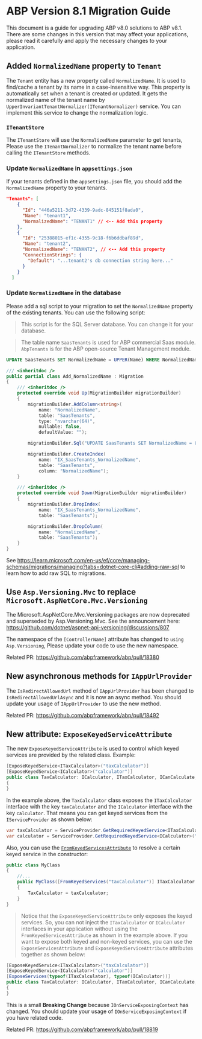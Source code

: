 # ABP Version 8.1 Migration Guide

This document is a guide for upgrading ABP v8.0 solutions to ABP v8.1. There are some changes in this version that may affect your applications, please read it carefully and apply the necessary changes to your application.

## Added `NormalizedName` property to `Tenant`

The `Tenant` entity has a new property called `NormalizedName`. It is used to find/cache a tenant by its name in a case-insensitive way.
This property is automatically set when a tenant is created or updated. It gets the normalized name of the tenant name by `UpperInvariantTenantNormalizer(ITenantNormalizer)` service. You can implement this service to change the normalization logic.

### `ITenantStore` 

The `ITenantStore` will use the `NormalizedName` parameter to get tenants, Please use the `ITenantNormalizer` to normalize the tenant name before calling the `ITenantStore` methods.

### Update `NormalizedName` in `appsettings.json`

If your tenants defined in the `appsettings.json` file, you should add the `NormalizedName` property to your tenants.

````json
"Tenants": [
    {
      "Id": "446a5211-3d72-4339-9adc-845151f8ada0",
      "Name": "tenant1",
      "NormalizedName": "TENANT1" // <-- Add this property
    },
    {
      "Id": "25388015-ef1c-4355-9c18-f6b6ddbaf89d",
      "Name": "tenant2",
      "NormalizedName": "TENANT2", // <-- Add this property
      "ConnectionStrings": {
        "Default": "...tenant2's db connection string here..."
      }
    }
  ]
````

### Update `NormalizedName` in the database

Please add a sql script to your migration to set the `NormalizedName` property of the existing tenants. You can use the following script:

> This script is for the SQL Server database. You can change it for your database.

> The table name `SaasTenants` is used for ABP commercial Saas module. `AbpTenants` is for the ABP open-source Tenant Management module. 

```sql
UPDATE SaasTenants SET NormalizedName = UPPER(Name) WHERE NormalizedName IS NULL OR NormalizedName = ''
```

```csharp
/// <inheritdoc />
public partial class Add_NormalizedName : Migration
{
    /// <inheritdoc />
    protected override void Up(MigrationBuilder migrationBuilder)
    {
        migrationBuilder.AddColumn<string>(
            name: "NormalizedName",
            table: "SaasTenants",
            type: "nvarchar(64)",
            nullable: false,
            defaultValue: "");

        migrationBuilder.Sql("UPDATE SaasTenants SET NormalizedName = UPPER(Name) WHERE NormalizedName IS NULL OR NormalizedName = ''");

        migrationBuilder.CreateIndex(
            name: "IX_SaasTenants_NormalizedName",
            table: "SaasTenants",
            column: "NormalizedName");
    }

    /// <inheritdoc />
    protected override void Down(MigrationBuilder migrationBuilder)
    {
        migrationBuilder.DropIndex(
            name: "IX_SaasTenants_NormalizedName",
            table: "SaasTenants");

        migrationBuilder.DropColumn(
            name: "NormalizedName",
            table: "SaasTenants");
    }
}
```

See https://learn.microsoft.com/en-us/ef/core/managing-schemas/migrations/managing?tabs=dotnet-core-cli#adding-raw-sql to learn how to add raw SQL to migrations.

## Use `Asp.Versioning.Mvc` to replace `Microsoft.AspNetCore.Mvc.Versioning`

The Microsoft.AspNetCore.Mvc.Versioning packages are now deprecated and superseded by Asp.Versioning.Mvc.
See the announcement here: https://github.com/dotnet/aspnet-api-versioning/discussions/807

The namespace of the `[ControllerName]` attribute has changed to `using Asp.Versioning`, Please update your code to use the new namespace.

Related PR: https://github.com/abpframework/abp/pull/18380

## New asynchronous methods for `IAppUrlProvider`

The `IsRedirectAllowedUrl` method of `IAppUrlProvider` has been changed to `IsRedirectAllowedUrlAsync` and it is now an async method. 
You should update your usage of `IAppUrlProvider` to use the new method.

Related PR: https://github.com/abpframework/abp/pull/18492

## New attribute: `ExposeKeyedServiceAttribute`

The new `ExposeKeyedServiceAttribute` is used to control which keyed services are provided by the related class. Example:

````C#
[ExposeKeyedService<ITaxCalculator>("taxCalculator")]
[ExposeKeyedService<ICalculator>("calculator")]
public class TaxCalculator: ICalculator, ITaxCalculator, ICanCalculate, ITransientDependency
{
}
````

In the example above, the `TaxCalculator` class exposes the `ITaxCalculator` interface with the key `taxCalculator` and the `ICalculator` interface with the key `calculator`. That means you can get keyed services from the `IServiceProvider` as shown below:

````C#
var taxCalculator = ServiceProvider.GetRequiredKeyedService<ITaxCalculator>("taxCalculator");
var calculator = ServiceProvider.GetRequiredKeyedService<ICalculator>("calculator");
````

Also, you can use the [`FromKeyedServicesAttribute`](https://learn.microsoft.com/en-us/dotnet/api/microsoft.extensions.dependencyinjection.fromkeyedservicesattribute?view=dotnet-plat-ext-8.0) to resolve a certain keyed service in the constructor:

```csharp
public class MyClass
{
    //...
    public MyClass([FromKeyedServices("taxCalculator")] ITaxCalculator taxCalculator)
    {
        TaxCalculator = taxCalculator;
    }
}
```

> Notice that the `ExposeKeyedServiceAttribute` only exposes the keyed services. So, you can not inject the `ITaxCalculator` or `ICalculator` interfaces in your application without using the `FromKeyedServicesAttribute` as shown in the example above. If you want to expose both keyed and non-keyed services, you can use the `ExposeServicesAttribute` and `ExposeKeyedServiceAttribute` attributes together as shown below:
````C#
[ExposeKeyedService<ITaxCalculator>("taxCalculator")]
[ExposeKeyedService<ICalculator>("calculator")]
[ExposeServices(typeof(ITaxCalculator), typeof(ICalculator))]
public class TaxCalculator: ICalculator, ITaxCalculator, ICanCalculate, ITransientDependency
{
}
````

This is a small **Breaking Change** because `IOnServiceExposingContext` has changed. You should update your usage of `IOnServiceExposingContext` if you have related code.

Related PR: https://github.com/abpframework/abp/pull/18819
